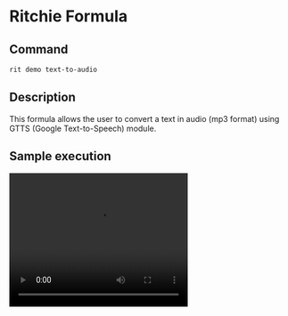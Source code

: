# Ritchie Formula

## Command

```bash
rit demo text-to-audio
```

## Description

This formula allows the user to convert a text in audio (mp3 format) using GTTS (Google Text-to-Speech) module.

## Sample execution

<video width="320" height="240" controls>
  <source src="/demo/text-to-audio/docs/video/rit-demo-text-to-audio.mp4" type="video/mp4">
</video>